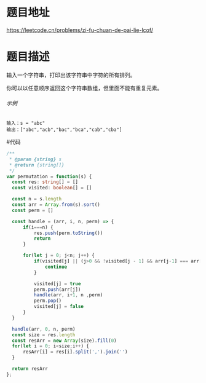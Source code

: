# 题目地址
https://leetcode.cn/problems/zi-fu-chuan-de-pai-lie-lcof/

# 题目描述

输入一个字符串，打印出该字符串中字符的所有排列。

你可以以任意顺序返回这个字符串数组，但里面不能有重复元素。


###### 示例

```text
输入：s = "abc"
输出：["abc","acb","bac","bca","cab","cba"]
```


#代码
```ts
/**
 * @param {string} s
 * @return {string[]}
 */
var permutation = function(s) {
  const res: string[] = []
  const visited: boolean[] = []

  const n = s.length
  const arr = Array.from(s).sort()
  const perm = []

  const handle = (arr, i, n, perm) => {
      if(i===n) {
          res.push(perm.toString())
          return
      }

      for(let j = 0; j<n; j++) {
          if(visited[j] || (j>0 && !visited[j - 1] && arr[j-1] === arr[j])) {
              continue
          }

          visited[j] = true
          perm.push(arr[j])
          handle(arr, i+1, n ,perm)
          perm.pop()
          visited[j] = false
      }
  }

  handle(arr, 0, n, perm)
  const size = res.length
  const resArr = new Array(size).fill(0)
  for(let i = 0; i<size;i++) {
      resArr[i] = res[i].split(',').join('')
  }

  return resArr
};

```
